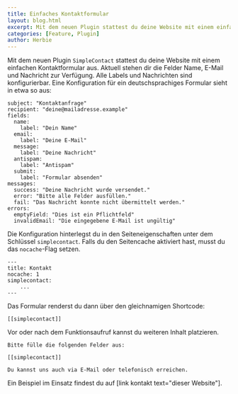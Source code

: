 ```yaml
---
title: Einfaches Kontaktformular
layout: blog.html
excerpt: Mit dem neuen Plugin stattest du deine Website mit einem einfachen Kontaktformular aus. Aktuell stehen dir die Felder Name, E-Mail und Nachricht zur Verfügung. Alle Labels und Nachrichten sind konfigurierbar.
categories: [Feature, Plugin]
author: Herbie
---
```


Mit dem neuen Plugin `SimpleContact` stattest du deine Website mit einem einfachen Kontaktformular aus. Aktuell
stehen dir die Felder Name, E-Mail und Nachricht zur Verfügung. Alle Labels und Nachrichten sind konfigurierbar.
Eine Konfiguration für ein deutschsprachiges Formular sieht in etwa so aus:

    subject: "Kontaktanfrage"
    recipient: "deine@mailadresse.example"
    fields:
      name:
        label: "Dein Name"
      email:
        label: "Deine E-Mail"
      message:
        label: "Deine Nachricht"
      antispam:
        label: "Antispam"
      submit:
        label: "Formular absenden"
    messages:
      success: "Deine Nachricht wurde versendet."
      error: "Bitte alle Felder ausfüllen."
      fail: "Das Nachricht konnte nicht übermittelt werden."
    errors:
      emptyField: "Dies ist ein Pflichtfeld"
      invalidEmail: "Die eingegebene E-Mail ist ungültig"

Die Konfiguration hinterlegst du in den Seiteneigenschaften unter dem Schlüssel `simplecontact`. Falls du den 
Seitencache aktiviert hast, musst du das `nocache`-Flag setzen.

    ---
    title: Kontakt
    nocache: 1
    simplecontact:
        ...
    ---

Das Formular renderst du dann über den gleichnamigen Shortcode:

    [[simplecontact]]
    
Vor oder nach dem Funktionsaufruf kannst du weiteren Inhalt platzieren.
    
    Bitte fülle die folgenden Felder aus:
    
    [[simplecontact]]

    Du kannst uns auch via E-Mail oder telefonisch erreichen.
    
Ein Beispiel im Einsatz findest du auf [link kontakt text="dieser Website"].
        